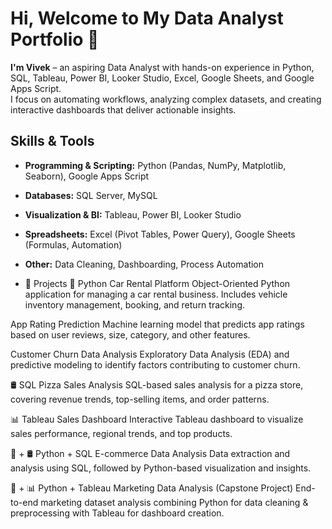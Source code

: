 # Hi, Welcome to My Data Analyst Portfolio 👋  

**I'm Vivek** – an aspiring Data Analyst with hands-on experience in Python, SQL, Tableau, Power BI,
Looker Studio, Excel, Google Sheets, and Google Apps Script.  
I focus on automating workflows, analyzing complex datasets, and creating interactive dashboards that deliver actionable insights.

## Skills & Tools
- **Programming & Scripting:** Python (Pandas, NumPy, Matplotlib, Seaborn), Google Apps Script
- **Databases:** SQL Server, MySQL
- **Visualization & BI:** Tableau, Power BI, Looker Studio
- **Spreadsheets:** Excel (Pivot Tables, Power Query), Google Sheets (Formulas, Automation)
- **Other:** Data Cleaning, Dashboarding, Process Automation

- 🚀 Projects
🐍 Python
Car Rental Platform
Object-Oriented Python application for managing a car rental business. Includes vehicle inventory management, booking, and return tracking.

App Rating Prediction
Machine learning model that predicts app ratings based on user reviews, size, category, and other features.

Customer Churn Data Analysis
Exploratory Data Analysis (EDA) and predictive modeling to identify factors contributing to customer churn.

🛢 SQL
Pizza Sales Analysis
SQL-based sales analysis for a pizza store, covering revenue trends, top-selling items, and order patterns.

📊 Tableau
Sales Dashboard
Interactive Tableau dashboard to visualize sales performance, regional trends, and top products.

🐍 + 🛢 Python + SQL
E-commerce Data Analysis
Data extraction and analysis using SQL, followed by Python-based visualization and insights.

🐍 + 📊 Python + Tableau
Marketing Data Analysis (Capstone Project)
End-to-end marketing dataset analysis combining Python for data cleaning & preprocessing with Tableau for dashboard creation.

  


